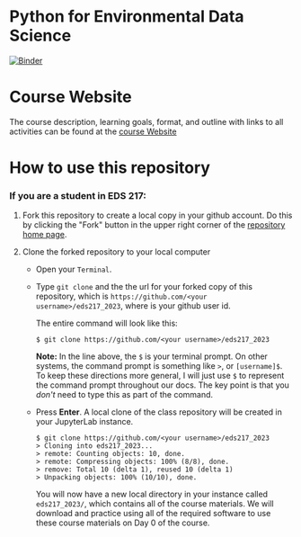 
# Python for Environmental Data Science
[![Binder](https://mybinder.org/badge_logo.svg)](https://mybinder.org/v2/gh/environmental-data-science/eds217_2023/main?labpath=index.ipynb)


Course Website
==================

The course description, learning goals, format, and outline with links to all activities can be found at the [course Website](https://bit.ly/eds217_2023)

How to use this repository
=============

### If you are a student in EDS 217:

1. Fork this repository to create a local copy in your github account. Do this by clicking the "Fork" button in the upper right corner of the [repository home page](https://github.com/environmental-data-science/eds217_2023/).

1. Clone the forked repository to your local computer

	* Open your `Terminal`.

	* Type `git clone` and the the url for your forked copy of this repository, which is `https://github.com/<your username>/eds217_2023`, where <your username> is your github user id.

	     The entire command will look like this:

		`$ git clone https://github.com/<your username>/eds217_2023`

		**Note:** In the line above, the `$` is your terminal prompt. On other systems, the command prompt is something like `>`, or `[username]$`. To keep these directions more general, I will just use `$` to represent the command prompt throughout our docs. The key point is that you *don't* need to type this as part of the command.

	* Press **Enter**. A local clone of the class repository will be created in your JupyterLab instance.

		```
		$ git clone https://github.com/<your username>/eds217_2023
		> Cloning into eds217_2023...
		> remote: Counting objects: 10, done.
		> remote: Compressing objects: 100% (8/8), done.
		> remove: Total 10 (delta 1), reused 10 (delta 1)
		> Unpacking objects: 100% (10/10), done.
		```

	     You will now have a new local directory in your instance called `eds217_2023/`, which contains all of the course materials. We will download and practice using all of the required software to use these course materials on Day 0 of the course. 

